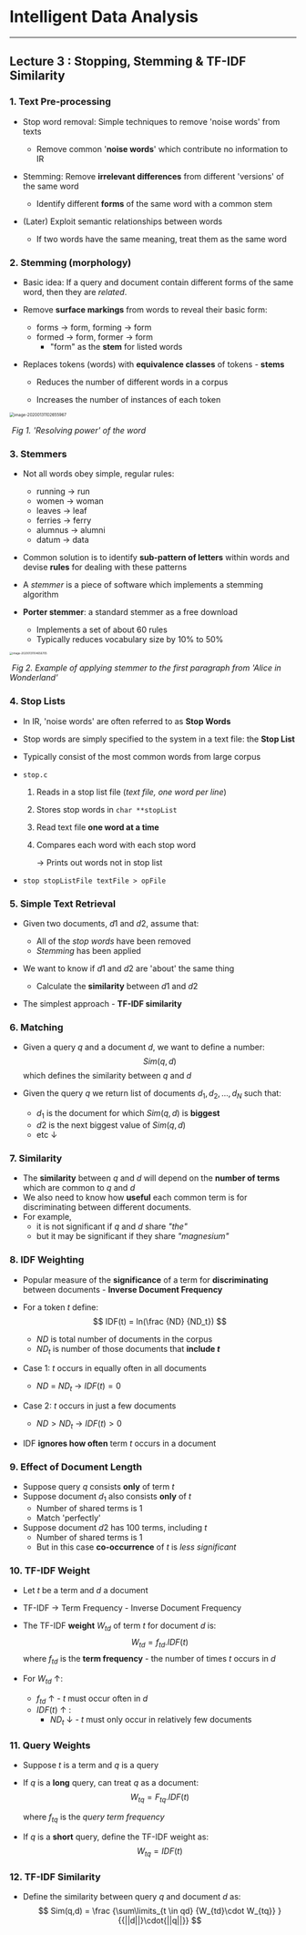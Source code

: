 # Intelligent Data Analysis

---

## Lecture 3 : Stopping, Stemming & TF-IDF Similarity



### 1. Text Pre-processing

- Stop word removal: Simple techniques to remove 'noise words' from texts
  - Remove common '**noise words**' which contribute no information to IR

- Stemming: Remove **irrelevant differences** from different 'versions' of the same word
  - Identify different **forms** of the same word with a common stem

- (Later) Exploit semantic relationships between words
  - If two words have the same meaning, treat them as the same word



### 2. Stemming (morphology)

- Basic idea: If a query and document contain different forms of the same word, then they are *related*.
- Remove **surface markings** from words to reveal their basic form:
  - forms &rarr; form, forming &rarr; form
  - formed &rarr; form, former &rarr; form
    - "form" as the **stem** for listed words

- Replaces tokens (words) with **equivalence classes** of tokens - **stems**

  - Reduces the number of different words in a corpus

  - Increases the number of instances of each token

    

<img src="C:\Users\just4\AppData\Roaming\Typora\typora-user-images\image-20200131102655967.png" alt="image-20200131102655967" style="zoom: 50%;" />

​													*Fig 1. 'Resolving power' of the word*



### 3. Stemmers

- Not all words obey simple, regular rules:
  - running &rarr; run
  - women &rarr; woman
  - leaves &rarr; leaf
  - ferries &rarr; ferry
  - alumnus &rarr; alumni
  - datum &rarr; data
- Common solution is to identify **sub-pattern of letters** within words and devise **rules** for dealing with these patterns

- A *stemmer* is a piece of software which implements a stemming algorithm
- **Porter stemmer**: a standard stemmer as a free download
  - Implements a set of about 60 rules
  - Typically reduces vocabulary size by 10% to 50%

<img src="C:\Users\just4\AppData\Roaming\Typora\typora-user-images\image-20200131104656705.png" alt="image-20200131104656705" style="zoom:33%;" />

​				*Fig 2. Example of applying stemmer to the first paragraph from 'Alice in Wonderland'*



### 4. Stop Lists

- In IR, 'noise words' are often referred to as **Stop Words**

- Stop words are simply specified to the system in a text file: the **Stop List**

- Typically consist of the most common words from large corpus

- `stop.c`

  1. Reads in a stop list file (*text file, one word per line*)

  2. Stores stop words in `char **stopList`

  3. Read text file **one word at a time**

  4. Compares each word with each stop word

     &rarr;   Prints out words not in stop list

- `stop stopListFile textFile > opFile`



### 5. Simple Text Retrieval

- Given two documents, $d1$ and $d2$, assume that:
  - All of the *stop words* have been removed
  - *Stemming* has been applied

- We want to know if $d1$ and $d2$ are 'about' the same thing
  - Calculate the **similarity** between $d1$ and $d2$
- The simplest approach - **TF-IDF similarity**



### 6. Matching

- Given a query $q$ and a document $d$, we want to define a number:
  $$
  Sim(q,d)
  $$
  which defines the similarity between $q$ and $d$

- Given the query $q$ we return list of documents $d_1, d_2, ..., d_N$ such that:

  - $d_1$ is the document for which $Sim(q,d)$ is **biggest**
  - $d2$ is the next biggest value of $Sim(q,d)$
  - etc &darr;



### 7. Similarity

- The **similarity** between $q$ and $d$ will depend on the **number of terms** which are common to $q$ and $d$
- We also need to know how **useful** each common term is for discriminating between different documents.
- For example,
  - it is not significant if $q$ and $d$ share *"the"*
  - but it may be significant if they share *"magnesium"*



### 8. IDF Weighting

- Popular measure of the **significance** of a term for **discriminating** between documents - **Inverse Document Frequency**

- For a token $t$ define:
  $$
  IDF(t) = ln(\frac {ND} {ND_t})
  $$

  - $ND$ is total number of documents in the corpus
  - $ND_t$ is number of those documents that **include $t$**

- Case 1: $t$ occurs in equally often in all documents
  
  - $ND$ = $ND_t$ &rarr; $IDF(t) = 0$
- Case 2: $t$ occurs in just a few documents
  
  - $ND > ND_t$ &rarr; $IDF(t) > 0$
- IDF **ignores how often** term $t$ occurs in a document



### 9. Effect of Document Length

- Suppose query $q$ consists **only** of term $t$
- Suppose document $d_1$ also consists **only** of $t$
  - Number of shared terms is 1
  - Match 'perfectly'
- Suppose document $d2$ has 100 terms, including $t$
  - Number of shared terms is 1
  - But in this case **co-occurrence** of $t$ is *less significant*



### 10. TF-IDF Weight

- Let $t$ be a term and $d$ a document

- TF-IDF &rarr; Term Frequency - Inverse Document Frequency

- The TF-IDF **weight** $W_{td}$ of term $t$ for document $d$ is:
  $$
  W_{td} = f_{td}.IDF(t)
  $$
  where $f_{td}$ is the **term frequency** - the number of times $t$ occurs in $d$

- For $W_{td}$ &uarr;: 
  - $f_{td}$ &uarr; - $t$ must occur often in $d$
  - $IDF(t)$ &uarr; :
    - $ND_t$ &darr; - $t$ must only occur in relatively few documents



### 11. Query Weights

- Suppose $t$ is a term and $q$ is a query

- If $q$ is a **long** query, can treat $q$ as a document:
  $$
  W_{tq} = F_{tq}.IDF(t)
  $$

	where $f_{tq}$ is the *query term frequency*

- If $q$ is a **short** query, define the TF-IDF weight as:
  $$
  W_{tq} = IDF(t)
  $$

  [^short query]: $F_{tq}$ is ignored here if *term frequency* is small.



### 12. TF-IDF Similarity

- Define the similarity between query $q$ and document $d$ as:
  $$
  Sim(q,d) = \frac {\sum\limits_{t \in qd} {W_{td}\cdot W_{tq}} }{{||d||}\cdot{||q||}}
  $$
  